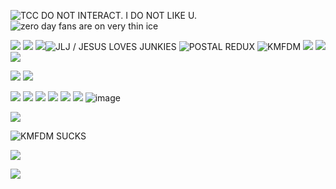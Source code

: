 ![TCC DO NOT INTERACT. I DO NOT LIKE U.](https://file.garden/ZwJJ__yFCBBq7Txo/cooltext467844879096049.gif)
![zero day fans are on very thin ice](https://file.garden/ZwJJ__yFCBBq7Txo/cooltext467844798137236.gif)


![](https://64.media.tumblr.com/10a34d9aaf866a4cbb0bc76e2591b5eb/944a888989f9d9d9-f9/s2048x3072/d8f9e0098c377b8c9bb93d1f49d6fb8a048bba67.png)
![](https://adriansblinkiecollection.neocities.org/stamps/d65.png) ![](https://adriansblinkiecollection.neocities.org/stamps/d87.png)![JLJ / JESUS LOVES JUNKIES](https://64.media.tumblr.com/6fbb3b22235c3bed3a4a46a6ba26d318/a5a362e6ab83f43f-9d/s100x200/8882a2923117ac96ee72631a673ba5c42ea4a7a4.png) ![POSTAL REDUX](https://64.media.tumblr.com/0c2c504e3726516ec87b5262ac4a2e35/79d8b316934d24c3-22/s100x200/ef07b611bf98d9399b2a84bf10eacf8473cf3862.png) ![KMFDM](https://64.media.tumblr.com/7727558d37aa33a0f5cfe7511de21197/0ff738aae3bed445-ee/s100x200/85a5ff883c53274a4cf31a196ca1aac56afcc2eb.png) ![](https://64.media.tumblr.com/954547a07fc0cd0c7fde5e29443d3e4e/216ca0da85ae40a1-87/s100x200/88496312a96277a2d263b01c868524c0f2eda607.gif)  ![](https://adriansblinkiecollection.neocities.org/stamps/d42.gif) ![](https://adriansblinkiecollection.neocities.org/stamps/d29.png) 

![](https://64.media.tumblr.com/8f2e64476352c575947ac21a7ed31a85/a86a17c9a4f8ac26-fa/s100x200/a7446fd805af3650665bd5ebc5b5de76d27ff591.gif) ![](https://64.media.tumblr.com/de1d5dde9dfaf83f4c04cea6bde6d2e3/a86a17c9a4f8ac26-2a/s100x200/8c7e7765055b8e3137828602c86de82a42b4e7f2.gif) 

![](https://64.media.tumblr.com/9866f591c0b8ef6d62a5ba9b0acedf03/216ca0da85ae40a1-df/s250x400/82028cf77bf58371f31b1d72d79861149416d40f.gif) ![](https://64.media.tumblr.com/b0ed84fb82ff17197ca671df837b7259/d6d49eaac88b2a22-a1/s250x400/718e03d12ad6be4b7bea32d229e623d0d4e11d6d.gif) ![](https://files.catbox.moe/5je9tm.gif) ![](https://files.catbox.moe/ov7l7c.gif) ![](https://thatonefish.neocities.org/goodies/kmfdm-sucks.gif) ![](https://adriansblinkiecollection.neocities.org/a14.gif) ![image](https://github.com/user-attachments/assets/0f05dc45-52d8-4301-b435-17b2adfc4cd5)

![](https://adriansblinkiecollection.neocities.org/buttons/c6.gif)

![KMFDM SUCKS](https://files.catbox.moe/mjtvzq.gif)

![](https://file.garden/ZwJJ__yFCBBq7Txo/b4e8hs.gif)


![](https://files.catbox.moe/slyzzy.png)
